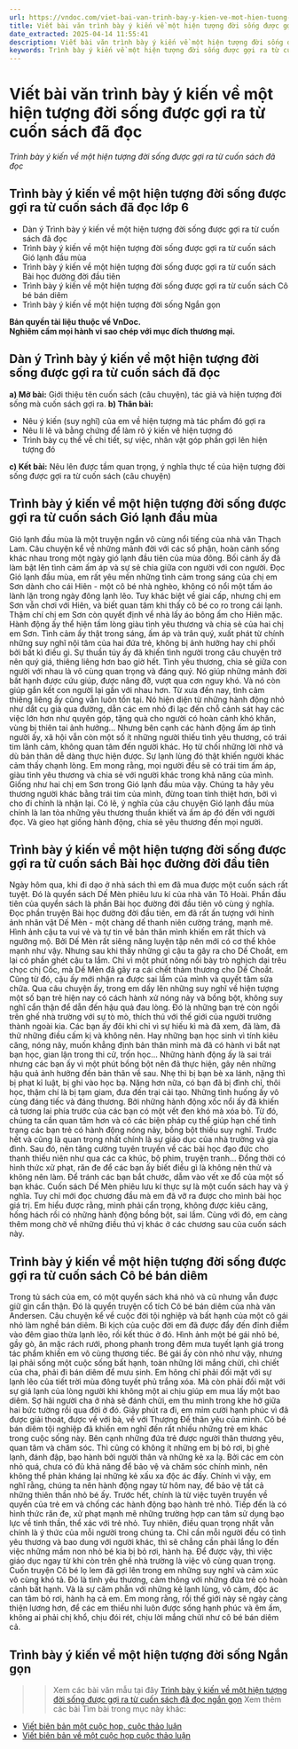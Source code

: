 ```yaml
---
url: https://vndoc.com/viet-bai-van-trinh-bay-y-kien-ve-mot-hien-tuong-doi-song-duoc-goi-ra-tu-cuon-sach-da-doc-262761
title: Viết bài văn trình bày ý kiến về một hiện tượng đời sống được gợi ra từ cuốn sách đã đọc - Trình bày ý kiến về một hiện tượng đời sống được gợi ra từ cuốn sách đã đọc - VnDoc.com
date_extracted: 2025-04-14 11:55:41
description: Viết bài văn trình bày ý kiến về một hiện tượng đời sống được gợi ra từ cuốn sách đã đọc được biên soạn nhằm giúp các em HS đạt kết quả tốt trong quá trình làm bài tập và học tập môn Ngữ văn lớp 6 KNTT
keywords: Trình bày ý kiến về một hiện tượng đời sống được gợi ra từ cuốn sách đã đọc lớp 6,viết bài văn trình bày ý kiến về một hiện tượng đời sống được gợi ra từ cuốn sách đã đọc,trình bày ý kiến về một hiện tượng đời sống được gợi ra từ cuốn sách đã đọc,trình bày ý kiến về một hiện tượng đời sống,bài văn trình bày ý kiến về một hiện tượng đời sống,viết bài văn trình bày ý kiến về một hiện tượng đời sống,trình bày ý kiến về một hiện tượng đời sống lớp 6
---
```


# Viết bài văn trình bày ý kiến về một hiện tượng đời sống được gợi ra từ cuốn sách đã đọc
 _Trình bày ý kiến về một hiện tượng đời sống được gợi ra từ cuốn sách đã đọc_
## **Trình bày ý kiến về một hiện tượng đời sống được gợi ra từ cuốn sách đã đọc lớp 6**
  * Dàn ý Trình bày ý kiến về một hiện tượng đời sống được gợi ra từ cuốn sách đã đọc
  * Trình bày ý kiến về một hiện tượng đời sống được gợi ra từ cuốn sách Gió lạnh đầu mùa
  * Trình bày ý kiến về một hiện tượng đời sống được gợi ra từ cuốn sách Bài học đường đời đầu tiên
  * Trình bày ý kiến về một hiện tượng đời sống được gợi ra từ cuốn sách Cô bé bán diêm 
  * Trình bày ý kiến về một hiện tượng đời sống Ngắn gọn

**Bản quyền tài liệu thuộc về VnDoc.  
Nghiêm cấm mọi hành vi sao chép với mục đích thương mại.**
## **Dàn ý Trình bày ý kiến về một hiện tượng đời sống được gợi ra từ cuốn sách đã đọc**
**a\) Mở bài:** Giới thiệu tên cuốn sách \(câu chuyện\), tác giả và hiện tượng đời sống mà cuốn sách gợi ra.
**b\) Thân bài:**
  * Nêu ý kiến \(suy nghĩ\) của em về hiện tượng mà tác phẩm đó gợi ra
  * Nêu lí lẽ và bằng chứng để làm rõ ý kiến về hiện tượng đó
  * Trình bày cụ thể về chi tiết, sự việc, nhân vật góp phần gợi lên hiện tượng đó

**c\) Kết bài:** Nêu lên được tầm quan trọng, ý nghĩa thực tế của hiện tượng đời sống được gợi ra từ cuốn sách \(câu chuyện\)
## **Trình bày ý kiến về một hiện tượng đời sống được gợi ra từ cuốn sách Gió lạnh đầu mùa**
Gió lạnh đầu mùa là một truyện ngắn vô cùng nổi tiếng của nhà văn Thạch Lam. Câu chuyện kể về những mảnh đời với các số phận, hoàn cảnh sống khác nhau trong một ngày gió lạnh đầu tiên của mùa đông. Bối cảnh ấy đã làm bật lên tình cảm ấm áp và sự sẻ chia giữa con người với con người.
Đọc Gió lạnh đầu mùa, em rất yêu mến những tình cảm trong sáng của chị em Sơn dành cho cái Hiên - một cô bé nhà nghèo, không có nổi một tấm áo lành lặn trong ngày đông lạnh lẽo. Tuy khác biệt về giai cấp, nhưng chị em Sơn vẫn chơi với Hiên, và biết quan tâm khi thấy cô bé co ro trong cái lạnh. Thậm chí chị em Sơn còn quyết định về nhà lấy áo bông ấm cho Hiên mặc. Hành động ấy thể hiện tấm lòng giàu tình yêu thương và chia sẻ của hai chị em Sơn. Tình cảm ấy thật trong sáng, ấm áp và trân quý, xuất phát từ chính những suy nghĩ nội tâm của hai đứa trẻ, không bị ảnh hưởng hay chi phối bởi bất kì điều gì. Sự thuần túy ấy đã khiến tình người trong câu chuyện trở nên quý giá, thiêng liêng hơn bao giờ hết.
Tình yêu thương, chia sẻ giữa con người với nhau là vô cùng quan trọng và đáng quý. Nó giúp những mảnh đời bất hạnh được cứu giúp, được nâng đỡ, vượt qua cơn nguy khó. Và nó còn giúp gắn kết con người lại gần với nhau hơn. Từ xưa đến nay, tình cảm thiêng liêng ấy cũng vẫn luôn tồn tại. Nó hiện diện từ những hành động nhỏ như dắt cụ già qua đường, dẫn các em nhỏ đi lạc đến chỗ cảnh sát hay các việc lớn hơn như quyên góp, tặng quà cho người có hoàn cảnh khó khăn, vùng bị thiên tai ảnh hưởng… Nhưng bên cạnh các hành động ấm áp tình người ấy, xã hội vẫn còn một số ít những người thiếu tình yêu thương, có trái tim lãnh cảm, không quan tâm đến người khác. Họ từ chối những lời nhờ vả dù bản thân dễ dàng thực hiện được. Sự lạnh lùng đó thật khiến người khác cảm thấy chạnh lòng. Em mong rằng, mọi người đều sẽ có trái tim ấm áp, giàu tình yêu thương và chia sẻ với người khác trong khả năng của mình. Giống như hai chị em Sơn trong Gió lạnh đầu mùa vậy. Chúng ta hãy yêu thương người khác bằng trái tim của mình, đừng toan tính thiệt hơn, bởi vì cho đi chính là nhận lại.
Có lẽ, ý nghĩa của câu chuyện Gió lạnh đầu mùa chính là lan tỏa những yêu thương thuần khiết và ấm áp đó đến với người đọc. Và gieo hạt giống hành động, chia sẻ yêu thương đến mọi người.
## **Trình bày ý kiến về một hiện tượng đời sống được gợi ra từ cuốn sách Bài học đường đời đầu tiên**
Ngày hôm qua, khi đi dạo ở nhà sách thì em đã mua được một cuốn sách rất tuyệt. Đó là quyển sách Dế Mèn phiêu lưu kí của nhà văn Tô Hoài. Phần đầu tiên của quyển sách là phần Bài học đường đời đầu tiên vô cùng ý nghĩa.
Đọc phần truyện Bài học đường đời đầu tiên, em đã rất ấn tượng với hình ảnh nhân vật Dế Mèn - một chàng dế thanh niên cường tráng, mạnh mẽ. Hình ảnh cậu ta vui vẻ và tự tin về bản thân mình khiến em rất thích và ngưỡng mộ. Bởi Dế Mèn rất siêng năng luyện tập nên mới có cơ thể khỏe mạnh như vậy. Nhưng sau khi thấy những gì cậu ta gây ra cho Dế Choắt, em lại có phần ghét cậu ta lắm. Chỉ vì một phút nông nổi bày trò nghịch dại trêu chọc chị Cốc, mà Dế Mèn đã gây ra cái chết thảm thương cho Dế Choắt. Cũng từ đó, cậu ấy mới nhận ra được sai lầm của mình và quyết tâm sửa chữa. Qua câu chuyện ấy, trong em dấy lên những suy nghĩ về hiện tượng một số bạn trẻ hiện nay có cách hành xử nóng nảy và bồng bột, không suy nghĩ cẩn thận để dẫn đến hậu quả đau lòng.
Đó là những bạn trẻ còn ngồi trên ghế nhà trường với sự tò mò, thích thú với thế giới của người trưởng thành ngoài kia. Các bạn ấy đôi khi chỉ vì sự hiếu kì mà đã xem, đã làm, đã thử những điều cấm kị và không nên. Hay những bạn học sinh vì tính kiêu căng, nóng nảy, muốn khẳng định bản thân mình mà đã có hành vi bắt nạt bạn học, gian lận trong thi cử, trốn học… Những hành động ấy là sai trái nhưng các bạn ấy vì một phút bồng bột nên đã thực hiện, gây nên những hậu quả ảnh hưởng đến bản thân về sau. Nhẹ thì bị bạn bè xa lánh, nặng thì bị phạt kỉ luật, bị ghi vào học bạ. Nặng hơn nữa, có bạn đã bị đình chỉ, thôi học, thậm chí là bị tạm giam, đưa đến trại cải tạo. Những tình huống ấy vô cùng đáng tiếc và đáng thương. Bởi những hành động xốc nổi ấy đã khiến cả tương lai phía trước của các bạn có một vết đen khó mà xóa bỏ.
Từ đó, chúng ta cần quan tâm hơn và có các biện pháp cụ thể giúp hạn chế tình trạng các bạn trẻ có hành động nóng nảy, bồng bột thiếu suy nghĩ. Trước hết và cũng là quan trọng nhất chính là sự giáo dục của nhà trường và gia đình. Sau đó, nên tăng cường tuyên truyền về các bài học đạo đức cho thanh thiếu niên như qua các ca khúc, bộ phim, truyện tranh… Đồng thời có hình thức xử phạt, răn đe để các bạn ấy biết điều gì là không nên thử và không nên làm. Để tránh các bạn bắt chước, dẫm vào vết xe đổ của một số bạn khác.
Cuốn sách Dế Mèn phiêu lưu kí thực sự là một cuốn sách hay và ý nghĩa. Tuy chỉ mới đọc chương đầu mà em đã vỡ ra được cho mình bài học giá trị. Em hiểu được rằng, mình phải cẩn trọng, không được kiêu căng, hống hách rồi có những hành động bồng bột, sai lầm. Cùng với đó, em càng thêm mong chờ về những điều thú vị khác ở các chương sau của cuốn sách này.
## **Trình bày ý kiến về một hiện tượng đời sống được gợi ra từ cuốn sách Cô bé bán diêm**
Trong tủ sách của em, có một quyển sách khá nhỏ và cũ nhưng vẫn được giữ gìn cẩn thận. Đó là quyển truyện cổ tích Cô bé bán diêm của nhà văn Andersen.
Câu chuyện kể về cuộc đời tội nghiệp và bất hạnh của một cô gái nhỏ làm nghề bán diêm. Bi kịch của cuộc đời em đã được đẩy đến đỉnh điểm vào đêm giao thừa lạnh lẽo, rồi kết thúc ở đó. Hình ảnh một bé gái nhỏ bé, gầy gò, ăn mặc rách rưới, phong phanh trong đêm mưa tuyết lạnh giá trong tác phẩm khiến em vô cùng thương tiếc. Bé gái ấy còn nhỏ như vậy, nhưng lại phải sống một cuộc sống bất hạnh, toàn những lời mắng chửi, chì chiết của cha, phải đi bán diêm để mưu sinh. Em hông chỉ phải đối mặt với sự lạnh lẽo của tiết trời mùa đông tuyết phủ trắng xóa. Mà còn phải đối mặt với sự giá lạnh của lòng người khi không một ai chịu giúp em mua lấy một bao diêm. Sợ hãi người cha ở nhà sẽ đánh chửi, em thu mình trong khe hở giữa hai bức tường rồi qua đời ở đó. Giây phút ra đi, em mỉm cười hạnh phúc vì đã được giải thoát, được về với bà, về với Thượng Đế thân yêu của mình.
Cô bé bán diêm tội nghiệp đã khiến em nghĩ đến rất nhiều những trẻ em khác trong cuộc sống này. Bên cạnh những đứa trẻ được người thân thương yêu, quan tâm và chăm sóc. Thì cũng có không ít những em bị bỏ rơi, bị ghẻ lạnh, đánh đập, bạo hành bởi người thân và những kẻ xa lạ. Bởi các em còn nhỏ quá, chưa có đủ khả năng để bảo vệ và chăm sóc chính mình, nên không thể phản kháng lại những kẻ xấu xa độc ác đấy.
Chính vì vậy, em nghĩ rằng, chúng ta nên hành động ngay từ hôm nay, để bảo vệ tất cả những thiên thần nhỏ bé ấy. Trước hết, chính là từ việc tuyên truyền về quyền của trẻ em và chống các hành động bạo hành trẻ nhỏ. Tiếp đến là có hình thức răn đe, xử phạt mạnh mẽ những trường hợp can tâm sử dụng bạo lực về tinh thần, thể xác với trẻ nhỏ. Tuy nhiên, điều quan trọng nhất vẫn chính là ý thức của mỗi người trong chúng ta. Chỉ cần mỗi người đều có tình yêu thương và bao dung với người khác, thì sẽ chẳng cần phải lắng lo đến việc những mầm non nhỏ bé kia bị bỏ rơi, hành hạ. Để được vậy, thì việc giáo dục ngay từ khi còn trên ghế nhà trường là việc vô cùng quan trọng.
Cuốn truyện Cô bé lọ lem đã gợi lên trong em những suy nghĩ và cảm xúc vô cùng khó tả. Đó là tình yêu thương, cảm thông với những đứa trẻ có hoàn cảnh bất hạnh. Và là sự căm phẫn với những kẻ lạnh lùng, vô cảm, độc ác can tâm bỏ rơi, hành hạ cả em. Em mong rằng, rồi thế giới này sẽ ngày càng thiện lương hơn, để các em thiếu nhi luôn được sống hạnh phúc và êm ấm, không ai phải chị khổ, chịu đói rét, chịu lời mắng chửi như cô bé bán diêm cả.
## **Trình bày ý kiến về một hiện tượng đời sống Ngắn gọn**
>> Xem các bài văn mẫu tại đây [Trình bày ý kiến về một hiện tượng đời sống được gợi ra từ cuốn sách đã đọc ngắn gọn](<https://vndoc.com/trinh-bay-y-kien-ve-mot-hien-tuong-doi-song-duoc-goi-ra-tu-cuon-sach-da-doc-ngan-gon-262764>)
Xem thêm các bài Tìm bài trong mục này khác:
  * [Viết biên bản một cuộc họp, cuộc thảo luận](</viet-bien-ban-mot-cuoc-hop-cuoc-thao-luan-262229>)
  * [Viết biên bản về một cuộc họp cuộc thảo luận](</viet-bien-ban-ve-mot-cuoc-hop-cuoc-thao-luan-286583>)

